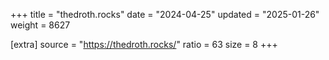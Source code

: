 +++
title = "thedroth.rocks"
date = "2024-04-25"
updated = "2025-01-26"
weight = 8627

[extra]
source = "https://thedroth.rocks/"
ratio = 63
size = 8
+++

